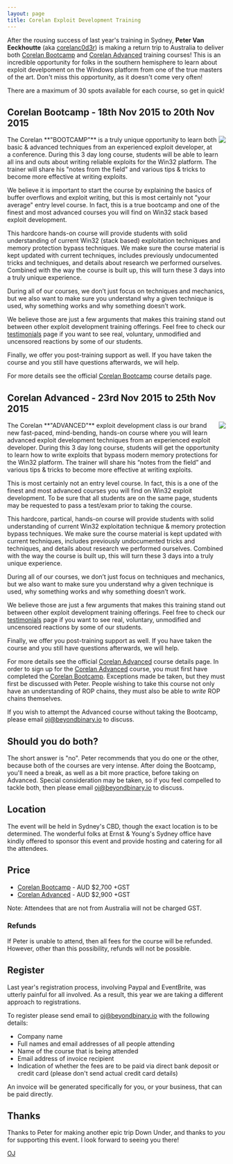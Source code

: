 ```yaml
---
layout: page
title: Corelan Exploit Development Training
---
```


After the rousing success of last year's training in Sydney, **Peter Van Eeckhoutte** (aka [corelanc0d3r][]) is making a return trip to Australia to deliver both [Corelan Bootcamp][] and [Corelan Advanced][] training courses! This is an incredible opportunity for folks in the southern hemisphere to learn about exploit develpoment on the Windows platform from one of the true masters of the art. Don't miss this opportunity, as it doesn't come very often!

There are a maximum of 30 spots available for each course, so get in quick!

## Corelan Bootcamp - 18th Nov 2015 to 20th Nov 2015

<img src="/images/corelan-bootcamp.png" style="float:right;margin-left:5px;margin-bottom:5px" />
The Corelan **"BOOTCAMP"** is a truly unique opportunity to learn both basic & advanced techniques from an experienced exploit developer, at a conference. During this 3 day long course, students will be able to learn all ins and outs about writing reliable exploits for the Win32 platform.  The trainer will share his "notes from the field" and various tips & tricks to become more effective at writing exploits.

We believe it is important to start the course by explaining the basics of buffer overflows and exploit writing, but this is most certainly not "your average" entry level course. In fact, this is a true bootcamp and one of the finest and most advanced courses you will find on Win32 stack based exploit development.

This hardcore hands-on course will provide students with solid understanding of current Win32 (stack based) exploitation techniques and memory protection bypass techniques.  We make sure the course material is kept updated with current techniques, includes previously undocumented tricks and techniques, and details about research we performed ourselves.  Combined with the way the course is built up, this will turn these 3 days into a truly unique experience.

During all of our courses, we don’t just focus on techniques and mechanics, but we also want to make sure you understand why a given technique is used, why something works and why something doesn’t work.

We believe those are just a few arguments that makes this training stand out between other exploit development training offerings.   Feel free to check our [testimonials][] page if you want to see real, voluntary, unmodified and uncensored reactions by some of our students.

Finally, we offer you post-training support as well.   If you have taken the course and you still have questions afterwards, we will help.

For more details see the official [Corelan Bootcamp][] course details page.

## Corelan Advanced - 23rd Nov 2015 to 25th Nov 2015

<img src="/images/corelan-advanced.png" style="float:right;margin-left:5px;margin-bottom:5px" />
The Corelan **"ADVANCED"** exploit development class is our brand new fast-paced, mind-bending, hands-on course where you will learn advanced exploit development techniques from an experienced exploit developer. During this 3 day long course, students will get the opportunity to learn how to write exploits that bypass modern memory protections for the Win32 platform.  The trainer will share his “notes from the field” and various tips & tricks to become more effective at writing exploits.

This is most certainly not an entry level course. In fact, this is a one of the finest and most advanced courses you will find on Win32 exploit development.  To be sure that all students are on the same page, students may be requested to pass a test/exam prior to taking the course.  

This hardcore, partical, hands-on course will provide students with solid understanding of current Win32 exploitation technique & memory protection bypass techniques.  We make sure the course material is kept updated with current techniques, includes previously undocumented tricks and techniques, and details about research we performed ourselves.  Combined with the way the course is built up, this will turn these 3 days into a truly unique experience.

During all of our courses, we don’t just focus on techniques and mechanics, but we also want to make sure you understand why a given technique is used, why something works and why something doesn’t work.

We believe those are just a few arguments that makes this training stand out between other exploit development training offerings.   Feel free to check our [testimonials][] page if you want to see real, voluntary, unmodified and uncensored reactions by some of our students.

Finally, we offer you post-training support as well.   If you have taken the course and you still have questions afterwards, we will help.

For more details see the official [Corelan Advanced][] course details page. In order to sign up for the [Corelan Advanced][] course, you must first have completed the [Corelan Bootcamp][]. Exceptions made be taken, but they must first be discussed with Peter. People wishing to take this course not only have an understanding of ROP chains, they must also be able to _write_ ROP chains themselves.

If you wish to attempt the Advanced course without taking the Bootcamp, please email [oj@beyondbinary.io][email] to discuss.

## Should you do both?

The short answer is "no". Peter recommends that you do one or the other, because both of the courses are very intense. After doing the Bootcamp, you'll need a break, as well as a bit more practice, before taking on Advanced. Special consideration may be taken, so if you feel compelled to tackle both, then please email [oj@beyondbinary.io][email] to discuss.

## Location

The event will be held in Sydney's CBD, though the exact location is to be determined. The wonderful folks at Ernst &amp; Young's Sydney office have kindly offered to sponsor this event and provide hosting and catering for all the attendees.

## Price

* [Corelan Bootcamp][] - AUD $2,700 +GST
* [Corelan Advanced][] - AUD $2,900 +GST

Note: Attendees that are not from Australia will not be charged GST.

### Refunds

If Peter is unable to attend, then all fees for the course will be refunded. However, other than this possibility, refunds will not be possible.

## Register

Last year's registration process, involving Paypal and EventBrite, was utterly painful for all involved. As a result, this year we are taking a different approach to registrations.

To register please send email to [oj@beyondbinary.io][email] with the following details:

* Company name
* Full names and email addresses of all people attending
* Name of the course that is being attended
* Email address of invoice recipient
* Indication of whether the fees are to be paid via direct bank deposit or credit card (please don't send actual credit card details)

An invoice will be generated specifically for you, or your business, that can be paid directly.

## Thanks

Thanks to Peter for making another epic trip Down Under, and thanks to _you_ for supporting this event. I look forward to seeing you there!

[OJ][]

  [corelanc0d3r]: https://twitter.com/corelanc0d3r
  [Corelan Bootcamp]: https://www.corelan-training.com/index.php/training-2/bootcamp/
  [Corelan Advanced]: https://www.corelan-training.com/index.php/training-2/advanced/
  [testimonials]: https://www.corelan-training.com/index.php/testimonials/
  [OJ]: https://twitter.com/TheColonial
  [email]: mailto:oj@beyondbinary.io?subject=Corelan%20Exploit%20Development%20Training
